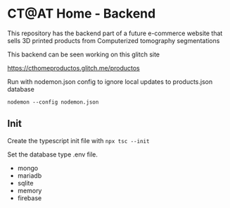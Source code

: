 # CT@AT Home - Backend

This repository has the backend part of a future e-commerce website that sells 3D printed products from Computerized tomography segmentations

This backend can be seen working on this glitch site

https://cthomeproductos.glitch.me/productos

Run with nodemon.json config to ignore local updates to products.json database

`nodemon --config nodemon.json`

## Init

Create the typescript init file with `npx tsc --init`

Set the database type .env file.
 - mongo
 - mariadb
 - sqlite
 - memory
 - firebase